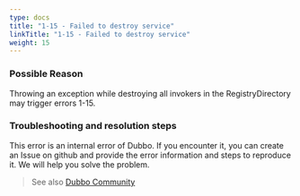 ```yaml
---
type: docs
title: "1-15 - Failed to destroy service"
linkTitle: "1-15 - Failed to destroy service"
weight: 15
---
```


### Possible Reason
Throwing an exception while destroying all invokers in the RegistryDirectory may trigger errors 1-15.

### Troubleshooting and resolution steps
This error is an internal error of Dubbo. If you encounter it, you can create an Issue on github and provide the error information and steps to reproduce it. We will help you solve the problem.


> See also [Dubbo Community](https://github.com/apache/dubbo)